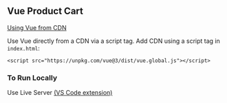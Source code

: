 ## Vue Product Cart
[Using Vue from CDN](https://vuejs.org/guide/quick-start.html#using-vue-from-cdn)

Use Vue directly from a CDN via a script tag.
Add CDN using a script tag in `index.html`:
```
<script src="https://unpkg.com/vue@3/dist/vue.global.js"></script>
```

### To Run Locally
Use Live Server [(VS Code extension)](https://marketplace.visualstudio.com/items?itemName=ritwickdey.LiveServer)